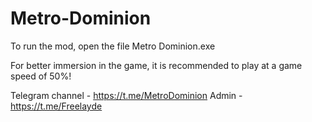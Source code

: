 # Metro-Dominion
To run the mod, open the file Metro Dominion.exe


For better immersion in the game, it is recommended to play at a game speed of 50%!


Telegram channel - https://t.me/MetroDominion
Admin - https://t.me/Freelayde
